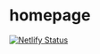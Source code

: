 # homepage
[![Netlify Status](https://api.netlify.com/api/v1/badges/48ac10ec-b7ba-42e5-b8cf-852625b57db4/deploy-status)](https://app.netlify.com/sites/warm-donut-f74996/deploys)

